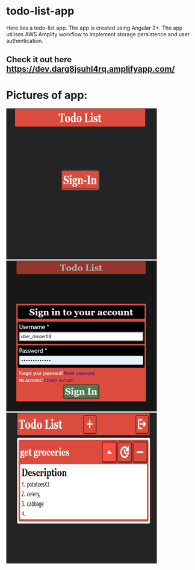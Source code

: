 # todo-list-app

Here lies a todo-list app.
The app is created using Angular 2+.
The app utilises AWS Amplify workflow to implement storage persistence and user authentication.

## Check it out here https://dev.darg8jsuhl4rq.amplifyapp.com/

# Pictures of app:

![sign in](https://github.com/flashato9/todo-list-app/blob/main/github/images/img_1.PNG)
![sign in part 2](https://github.com/flashato9/todo-list-app/blob/main/github/images/img_2.PNG)
![view descriptions](https://github.com/flashato9/todo-list-app/blob/main/github/images/img_3.PNG)
